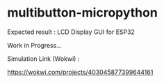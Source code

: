 # multibutton-micropython
Expected result : LCD Display GUI for ESP32

Work in Progress...

Simulation Link (Wokwi) :

https://wokwi.com/projects/403045877399644161

